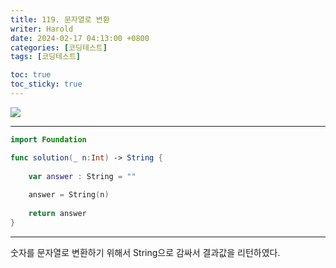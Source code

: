 ```yaml
---
title: 119. 문자열로 변환
writer: Harold
date: 2024-02-17 04:13:00 +0800
categories: [코딩테스트]
tags: [코딩테스트]

toc: true
toc_sticky: true
---
```

![](https://velog.velcdn.com/images/haroldfromk/post/f0802f59-9fdc-4eb9-9c80-6a1831196f5a/image.png)

---
```swift
import Foundation

func solution(_ n:Int) -> String {
    
    var answer : String = ""
    
    answer = String(n)
    
    return answer
}
```
---
숫자를 문자열로 변환하기 위해서 String으로 감싸서 결과값을 리턴하였다.